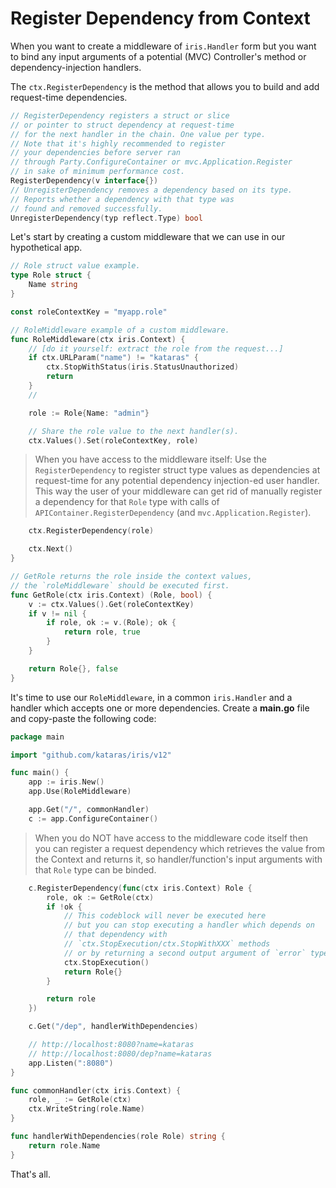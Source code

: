 # Register Dependency from Context

When you want to create a middleware of `iris.Handler` form but you want to bind any input arguments of a potential (MVC) Controller's method or dependency-injection handlers.

The `ctx.RegisterDependency` is the method that allows you to build and add request-time dependencies.

```go
// RegisterDependency registers a struct or slice
// or pointer to struct dependency at request-time
// for the next handler in the chain. One value per type.
// Note that it's highly recommended to register
// your dependencies before server ran
// through Party.ConfigureContainer or mvc.Application.Register
// in sake of minimum performance cost.
RegisterDependency(v interface{})
// UnregisterDependency removes a dependency based on its type.
// Reports whether a dependency with that type was
// found and removed successfully.
UnregisterDependency(typ reflect.Type) bool
```

Let's start by creating a custom middleware that we can use in our hypothetical app.

```go
// Role struct value example.
type Role struct {
	Name string
}

const roleContextKey = "myapp.role"

// RoleMiddleware example of a custom middleware.
func RoleMiddleware(ctx iris.Context) {
	// [do it yourself: extract the role from the request...]
	if ctx.URLParam("name") != "kataras" {
		ctx.StopWithStatus(iris.StatusUnauthorized)
		return
	}
	//

	role := Role{Name: "admin"}

    // Share the role value to the next handler(s).
	ctx.Values().Set(roleContextKey, role)
```

> When you have access to the middleware itself:
Use the `RegisterDependency` to register
struct type values as dependencies at request-time for
any potential dependency injection-ed user handler.
This way the user of your middleware can get rid of
manually register a dependency for that `Role` type with calls of
`APIContainer.RegisterDependency` (and `mvc.Application.Register`).

```go
    ctx.RegisterDependency(role)
```

```go
	ctx.Next()
}
```

```go
// GetRole returns the role inside the context values,
// the `roleMiddleware` should be executed first.
func GetRole(ctx iris.Context) (Role, bool) {
	v := ctx.Values().Get(roleContextKey)
	if v != nil {
		if role, ok := v.(Role); ok {
			return role, true
		}
	}

	return Role{}, false
}
```

It's time to use our `RoleMiddleware`, in a common `iris.Handler` and a handler which accepts one or more dependencies. Create a **main.go** file and copy-paste the following code:

```go
package main

import "github.com/kataras/iris/v12"

func main() {
	app := iris.New()
	app.Use(RoleMiddleware)

	app.Get("/", commonHandler)
    c := app.ConfigureContainer()
```

> When you do NOT have access to the middleware code itself
then you can register a request dependency
which retrieves the value from the Context
and returns it, so handler/function's input arguments
with that `Role` type can be binded.

```go
    c.RegisterDependency(func(ctx iris.Context) Role {
        role, ok := GetRole(ctx)
        if !ok {
            // This codeblock will never be executed here
            // but you can stop executing a handler which depends on
            // that dependency with
            // `ctx.StopExecution/ctx.StopWithXXX` methods
            // or by returning a second output argument of `error` type.
            ctx.StopExecution()
            return Role{}
        }

        return role
    })
```

```go
	c.Get("/dep", handlerWithDependencies)

	// http://localhost:8080?name=kataras
	// http://localhost:8080/dep?name=kataras
	app.Listen(":8080")
}

func commonHandler(ctx iris.Context) {
	role, _ := GetRole(ctx)
	ctx.WriteString(role.Name)
}

func handlerWithDependencies(role Role) string {
	return role.Name
}
```

That's all.
<!-- slide:break-80 -->
